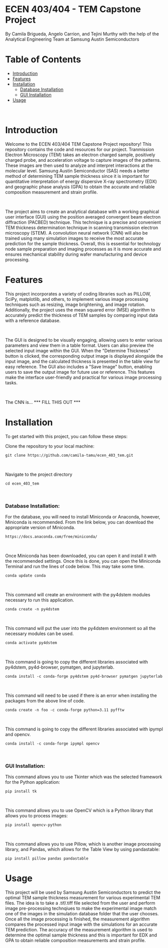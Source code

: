# ECEN 403/404 - TEM Capstone Project
By Camila Brigueda, Angelo Carrion, and Tejini Murthy with the help of the Analytical Engineering Team at Samsung Austin Semiconductors


# Table of Contents
- [Introduction](#introduction)
- [Features](#features)
- [Installation](#installation)
    - [Database Installation](#database-installation)
    - [GUI Installation](#gui-installation)
- [Usage](#usage)

<br />

# Introduction
Welcome to the ECEN 403/404 TEM Capstone Project repository! This repository contains the code and resources for our project. Tranmission Electron Microscopy (TEM) takes an electron charged sample, positively charged probe, and acceleration voltage to capture images of the patterns. These images are then used to analyze and interpret interactions at the molecular level. Samsung Austin Semiconductor (SAS) needs a better method of determining TEM sample thickness since it is important for quantitative interpretation of energy dispersive X-ray spectrometry (EDX) and geographic phase analysis (GPA) to obtain the accurate and reliable composition measurement and strain profile.

<br />

The project aims to create an analytical database with a working graphical user interface (GUI) using the position averaged convergent beam electron diffraction (PACBED) technique. This technique is a precise and convenient TEM thickness determination technique in scanning transmission electron microscopy (STEM). A convolution neural network (CNN) will also be trained using many simulation images to receive the most accurate prediction for the sample thickness. Overall, this is essential for technology node sample preparation and imaging processes as it is more accurate and ensures mechanical stability during wafer manufacturing and device processing.


# Features

This project incorporates a variety of coding libraries such as PILLOW, SciPy, matplotlib, and others, to implement various image processing techniques such as resizing, image brightening, and image rotation. Additionally, the project uses the mean squared error (MSE) algorithm to accurately predict the thickness of TEM samples by comparing input data with a reference database. 

<br />

The GUI is designed to be visually engaging, allowing users to enter various parameters and view them in a table format. Users can also preview the selected input image within the GUI. When the "Determine Thickness" button is clicked, the corresponding output image is displayed alongside the input image, and the calculated thickness is presented in the table view for easy reference. The GUI also includes a "Save Image" button, enabling users to save the output image for future use or reference. This features make the interface user-friendly and practical for various image processing tasks.

<br />

The CNN is...  *** FILL THIS OUT ***


# Installation

To get started with this project, you can follow these steps: 

Clone the repository to your local machine:

    git clone https://github.com/camila-tamu/ecen_403_tem.git

<br />

Navigate to the project directory

    cd ecen_403_tem


<br />

   
### Database Installation:

For the database, you will need to install Miniconda or Anaconda, however, Miniconda is recommended. From the link below, you can download the appropriate version of Miniconda.

    https://docs.anaconda.com/free/miniconda/
    
<br />

Once Miniconda has been downloaded, you can open it and install it with the recommended settings. Once this is done, you can open the Miniconda Terminal and run the lines of code below. This may take some time.

    conda update conda

 <br />
 
This command will create an environment with the py4dstem modules necessary to run this application.

    conda create -n py4dstem

<br />

This command will put the user into the py4dstem environment so all the necessary modules can be used.

    conda activate py4dstem

<br />

This command is going to copy the different libraries associated with py4dstem, py4d-browser, pymatgen, and jupyterlab.

    conda install -c conda-forge py4dstem py4d-browser pymatgen jupyterlab

<br />

This command will need to be used if there is an error when installing the packages from the above line of code. 

    conda create -n foo -c conda-forge python=3.11 pyfftw

<br />

This command is going to copy the different libraries associated with ipympl and opencv.

    conda install -c conda-forge ipympl opencv

<br />

### GUI Installation:

This command allows you to use Tkinter which was the selected framework for the Python application:

    pip install tk

<br />

This command allows you to use OpenCV which is a Python library that allows you to process images:

    pip install opencv-python

<br />

This command allows you to use Pillow, which is another image processing library, and Pandas, which allows for the Table View by using pandastable:

    pip install pillow pandas pandastable


# Usage

This project will be used by Samsung Austin Semiconductors to predict the optimal TEM sample thickness measurement for various experimental TEM files. The idea is to take a .tif/.tiff file selected from the user and perform image pre-processing technqiues to make the experimental image match one of the images in the simulation database folder that the user chooses. Once all the image processing is finished, the measurement algorithm compares the processed input image with the simulations for an accurate TEM prediction. The accuracy of the measurement algorithm is used to determine the optimal sample thickness and this is important for EDX and GPA to obtain reliable composition measurements and strain profile.
